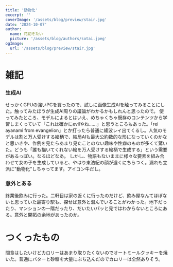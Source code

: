 ```yaml
---
title: '動物化'
excerpt: ''
coverImage: '/assets/blog/preview/stair.jpg'
date: '2024-10-07'
author:
  name: 花初そたい
  picture: '/assets/blog/authors/sotai.jpeg'
ogImage:
  url: '/assets/blog/preview/stair.jpg'
---
```

# 雑記
### 生成AI
せっかくGPUの強いPCを買ったので、試しに画像生成AIを触ってみることにした。触ってみたほうが生成AI周りの議論がわかるかもしれんと思ったので。
使ってみたところ、モデルによるとはいえ、めちゃくちゃ既存のコンテンツから学習しまくっていて「これは確かにevilやね……」と思うところもあった。「rei ayanami from evangelion」とか打ったら普通に綾波レイ出てくるし。人気のモデルは割と万人受けする絵柄で、結局AIも最大公約数的な形になっていくのかなと思いきや、作例を見たらあまり見たことのない趣味や性癖のものが多くて驚いた。どうも「誰も描いてくれない絵を万人受けする絵柄で生成する」という需要があるっぽい。なるほどなあ。
しかし、物語もないままに様々な要素を組み合わせて女の子を生成していると、やはり東浩紀の顔が遠くにちらつく。漏れも立派に"動物化"しちゃってます。アイコン牛だし。

### 意外とある
終業後飲みに行った。二軒目は家の近くに行ったのだけど、飲み屋なんてほぼないと思っていた最寄り駅も、探せば意外と潜んでいることがわかった。地下だったり、マンションの一階だったり、だいたいパッと見ではわからないところにある。意外と開拓の余地があったのか。

# つくったもの
間食はしたいけどカロリーはあまり取りたくないのでオートミールクッキーを焼いた。普通にバターと砂糖を大量にぶち込んだのでカロリーは全然ありそう。